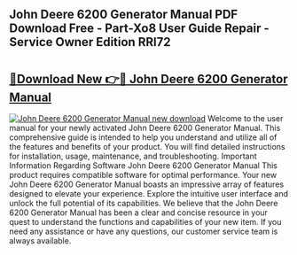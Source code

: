 ## John Deere 6200 Generator Manual PDF Download Free - Part-Xo8 User Guide Repair - Service Owner Edition RRl72

# <h2><a href="http://bc96608.oget.top/?id=John+Deere+6200+Generator+Manual">🔗Download New 👉🔴 John Deere 6200 Generator Manual</a></h2>

[![John Deere 6200 Generator Manual new download](https://i.imgur.com/5g1atiW.png)](http://bc96608.oget.top/?id=John+Deere+6200+Generator+Manual)
Welcome to the user manual for your newly activated John Deere 6200 Generator Manual. This comprehensive guide is intended to help you understand and utilize all of the features and benefits of your product. You will find detailed instructions for installation, usage, maintenance, and troubleshooting. Important Information Regarding Software John Deere 6200 Generator Manual This product requires compatible software for optimal performance. Your new John Deere 6200 Generator Manual boasts an impressive array of features designed to elevate your experience. Explore the intuitive user interface and unlock the full potential of its capabilities. We believe that the John Deere 6200 Generator Manual has been a clear and concise resource in your quest to understand the functions and capabilities of your new item. If you need any assistance or have any questions, our customer service team is always available.
